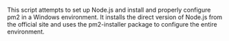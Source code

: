 This script attempts to set up Node.js and install and properly configure pm2 in a Windows environment. It installs the direct version of Node.js from the official site and uses the pm2-installer package to configure the entire environment.
